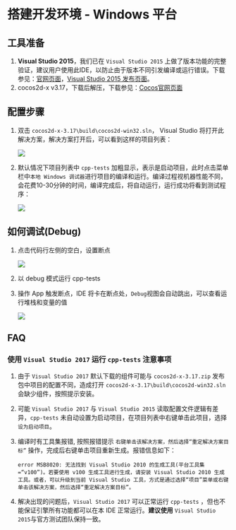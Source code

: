 # 搭建开发环境 - Windows 平台

## 工具准备

1. **Visual Studio 2015**，我们已在 `Visual Studio 2015` 上做了版本功能的完整验证，建议用户使用此IDE，以防止由于版本不同引发编译或运行错误。下载参见：[官网页面](https://www.visualstudio.com/zh-hans/downloads/)，[Visual Studio 2015 发布页面](https://www.visualstudio.com/zh-cn/news/releasenotes/vs2015-update3-vs)。
1. cocos2d-x v3.17，下载后解压，下载参见：[Cocos官网页面](http://www.cocos.com/download)

## 配置步骤

1. 双击 `cocos2d-x-3.17\build\cocos2d-win32.sln`， Visual Studio 将打开此解决方案，解决方案打开后，可以看到这样的项目列表：

    ![](./Windows-img/cpp-tests-win32-solution.png "")

1. 默认情况下项目列表中 `cpp-tests` 加粗显示，表示是启动项目，此时点击菜单栏中`本地 Windows 调试器`进行项目的编译和运行。编译过程视机器性能不同，会花费10-30分钟的时间，编译完成后，将自动运行，运行成功将看到测试程序：

    ![](./Windows-img/cpp-tests-win32-run.png "")

## 如何调试(Debug)

1. 点击代码行左侧的空白，设置断点

    ![](./Windows-img/cpp-tests-win32-debug-breakpoint.png "")

1. 以 debug 模式运行 cpp-tests
1. 操作 App 触发断点，IDE 将卡在断点处，`Debug`视图会自动跳出，可以查看运行堆栈和变量的值

    ![](./Windows-img/cpp-tests-win32-debug-trace.png "")

## FAQ

### 使用 `Visual Studio 2017` 运行 `cpp-tests` 注意事项

1. 由于 `Visual Studio 2017` 默认下载的组件可能与 `cocos2d-x-3.17.zip` 发布包中项目的配置不同，造成打开 `cocos2d-x-3.17\build\cocos2d-win32.sln` 会缺少组件，按照提示安装。
1. 可能 `Visual Studio 2017` 与 `Visual Studio 2015` 读取配置文件逻辑有差异，`cpp-tests` 未自动设置为启动项目，在项目列表中右键单击此项目，选择 `设为启动项目`。
1. 编译时有工具集报错, 按照报错提示 `右键单击该解决方案，然后选择“重定解决方案目标”` 操作，完成后右键单击项目重新生成。报错信息如下：

     ```error MSB8020: 无法找到 Visual Studio 2010 的生成工具(平台工具集 =“v100”)。若要使用 v100 生成工具进行生成，请安装 Visual Studio 2010 生成工具。或者，可以升级到当前 Visual Studio 工具，方式是通过选择“项目”菜单或右键单击该解决方案，然后选择“重定解决方案目标”。```

1. 解决出现的问题后，`Visual Studio 2017` 可以正常运行 `cpp-tests` ，但也不能保证引擎所有功能都可以在本 IDE 正常运行。**建议使用** `Visual Studio 2015`与官方测试团队保持一致。

